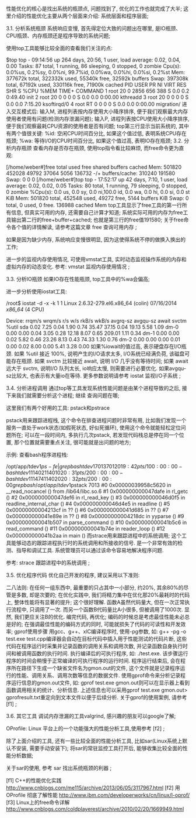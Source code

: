 
性能优化的核心是找出系统的瓶颈点, 问题找到了, 优化的工作也就完成了大半;  这里介绍的性能优化主要从两个层面来介绍: 系统层面和程序层面; 

3.1. 分析系统瓶颈
系统响应变慢, 首先得定位大致的问题出在哪里, 是IO瓶颈、CPU瓶颈、内存瓶颈还是程序导致的系统问题; 

使用top工具能够比较全面的查看我们关注的点:

$top
    top - 09:14:56 up 264 days, 20:56,  1 user,  load average: 0.02, 0.04, 0.00
    Tasks:  87 total,   1 running,  86 sleeping,   0 stopped,   0 zombie
    Cpu(s):  0.0%us,  0.2%sy,  0.0%ni, 99.7%id,  0.0%wa,  0.0%hi,  0.0%si,  0.2%st
    Mem:    377672k total,   322332k used,    55340k free,    32592k buffers
    Swap:   397308k total,    67192k used,   330116k free,    71900k cached
    PID USER      PR  NI  VIRT  RES  SHR S %CPU %MEM    TIME+  COMMAND
    1 root      20   0  2856  656  388 S  0.0  0.2   0:49.40 init
    2 root      20   0     0    0    0 S  0.0  0.0   0:00.00 kthreadd
    3 root      20   0     0    0    0 S  0.0  0.0   7:15.20 ksoftirqd/0
    4 root      RT   0     0    0    0 S  0.0  0.0   0:00.00 migration/
进入交互模式后:
输入M, 进程列表按内存使用大小降序排序, 便于我们观察最大内存使用者使用有问题(检测内存泄漏问题);
输入P, 进程列表按CPU使用大小降序排序, 便于我们观察最耗CPU资源的使用者是否有问题; 
top第三行显示当前系统的, 其中有两个值很关键:
%id: 空闲CPU时间百分比, 如果这个值过低, 表明系统CPU存在瓶颈; 
%wa: 等待I/O的CPU时间百分比, 如果这个值过高, 表明IO存在瓶颈; 
3.2. 分析内存瓶颈
查看内存是否存在瓶颈, 使用top指令看比较麻烦, 而free命令更为直观:

[/home/weber#]free
             total       used       free     shared    buffers     cached
Mem:        501820     452028      49792      37064       5056     136732
-/+ buffers/cache:     310240     191580
Swap:            0          0          0
[/home/weber#]top
top - 17:52:17 up 42 days,  7:10,  1 user,  load average: 0.02, 0.02, 0.05
Tasks:  80 total,   1 running,  79 sleeping,   0 stopped,   0 zombie
%Cpu(s):  0.0 us,  0.0 sy,  0.0 ni,100.0 id,  0.0 wa,  0.0 hi,  0.0 si,  0.0 st
KiB Mem:    501820 total,   452548 used,    49272 free,     5144 buffers
KiB Swap:        0 total,        0 used,        0 free.   136988 cached Mem
top工具显示了free工具的第一行所有信息, 但真实可用的内存, 还需要自己计算才知道; 系统实际可用的内存为free工具输出第二行的free+buffer+cached; 也就是第三行的free值191580; 关于free命令各个值的详情解读, 请参考这篇文章 free 查询可用内存 ;

如果是因为缺少内存, 系统响应变慢很明显, 因为这使得系统不停的做换入换出的工作;

进一步的监视内存使用情况, 可使用vmstat工具, 实时动态监视操作系统的内存和虚拟内存的动态变化.  参考:  vmstat 监视内存使用情况 ;

3.3. 分析IO瓶颈
如果IO存在性能瓶颈, top工具中的%wa会偏高; 

进一步分析使用iostat工具:

/root$ iostat -d -x -k 1 1
Linux 2.6.32-279.el6.x86_64 (colin)   07/16/2014      _x86_64_        (4 CPU)

Device:         rrqm/s   wrqm/s     r/s     w/s    rkB/s    wkB/s avgrq-sz avgqu-sz   await  svctm  %util
sda               0.02     7.25    0.04    1.90     0.74    35.47    37.15     0.04   19.13   5.58   1.09
dm-0              0.00     0.00    0.04    3.05     0.28    12.18     8.07     0.65  209.01   1.11   0.34
dm-1              0.00     0.00    0.02    5.82     0.46    23.26     8.13     0.43   74.33   1.30   0.76
dm-2              0.00     0.00    0.00    0.01     0.00     0.02     8.00     0.00    5.41   3.28   0.00
如果%iowait的值过高, 表示硬盘存在I/O瓶颈. 
如果 %util 接近 100%, 说明产生的I/O请求太多, I/O系统已经满负荷, 该磁盘可能存在瓶颈. 
如果 svctm 比较接近 await, 说明 I/O 几乎没有等待时间; 
如果 await 远大于 svctm, 说明I/O 队列太长, io响应太慢, 则需要进行必要优化. 
如果avgqu-sz比较大, 也表示有大量io在等待. 
更多参数说明请参考 iostat 监视I/O子系统 ;

3.4. 分析进程调用
通过top等工具发现系统性能问题是由某个进程导致的之后, 接下来我们就需要分析这个进程; 继续 查询问题在哪; 

这里我们有两个好用的工具:  pstack和pstrace

pstack用来跟踪进程栈, 这个命令在排查进程问题时非常有用, 比如我们发现一个服务一直处于work状态(如假死状态, 好似死循环), 使用这个命令就能轻松定位问题所在; 可以在一段时间内, 多执行几次pstack, 若发现代码栈总是停在同一个位置, 那个位置就需要重点关注, 很可能就是出问题的地方; 

示例: 查看bash程序进程栈:

/opt/app/tdev1$ps -fe| grep bash
tdev1   7013  7012  0 19:42 pts/1    00:00:00 -bash
tdev1  11402 11401  0 20:31 pts/2    00:00:00 -bash
tdev1  11474 11402  0 20:32 pts/2    00:00:00 grep bash
/opt/app/tdev1$pstack 7013
#0  0x00000039958c5620 in __read_nocancel () from /lib64/libc.so.6
#1  0x000000000047dafe in rl_getc ()
#2  0x000000000047def6 in rl_read_key ()
#3  0x000000000046d0f5 in readline_internal_char ()
#4  0x000000000046d4e5 in readline ()
#5  0x00000000004213cf in ?? ()
#6  0x000000000041d685 in ?? ()
#7  0x000000000041e89e in ?? ()
#8  0x00000000004218dc in yyparse ()
#9  0x000000000041b507 in parse_command ()
#10 0x000000000041b5c6 in read_command ()
#11 0x000000000041b74e in reader_loop ()
#12 0x000000000041b2aa in main ()
而strace用来跟踪进程中的系统调用; 这个工具能够动态的跟踪进程执行时的系统调用和所接收的信号. 是一个非常有效的检测、指导和调试工具. 系统管理员可以通过该命令容易地解决程序问题. 

参考:  strace 跟踪进程中的系统调用 ;

3.5. 优化程序代码
优化自己开发的程序, 建议采用以下准则:

二八法则: 在任何一组东西中, 最重要的只占其中一小部分, 约20%, 其余80%的尽管是多数, 却是次要的; 在优化实践中, 我们将精力集中在优化那20%最耗时的代码上, 整体性能将有显著的提升; 这个很好理解. 函数A虽然代码量大, 但在一次正常执行流程中, 只调用了一次. 而另一个函数B代码量比A小很多, 但被调用了1000次. 显然, 我们更应关注B的优化. 
编完代码, 再优化; 编码的时候总是考虑最佳性能未必总是好的; 在强调最佳性能的编码方式的同时, 可能就损失了代码的可读性和开发效率; 
gprof使用步骤
用gcc、g++、xlC编译程序时, 使用-pg参数, 如: g++ -pg -o test.exe test.cpp编译器会自动在目标代码中插入用于性能测试的代码片断, 这些代码在程序运行时采集并记录函数的调用关系和调用次数, 并记录函数自身执行时间和被调用函数的执行时间. 
执行编译后的可执行程序, 如: ./test.exe. 该步骤运行程序的时间会稍慢于正常编译的可执行程序的运行时间. 程序运行结束后, 会在程序所在路径下生成一个缺省文件名为gmon.out的文件, 这个文件就是记录程序运行的性能、调用关系、调用次数等信息的数据文件. 
使用gprof命令来分析记录程序运行信息的gmon.out文件, 如: gprof test.exe gmon.out则可以在显示器上看到函数调用相关的统计、分析信息. 上述信息也可以采用gprof test.exe gmon.out> gprofresult.txt重定向到文本文件以便于后续分析. 
关于gprof的使用案例, 请参考 [f1] ;

3.6. 其它工具
调试内存泄漏的工具valgrind, 感兴趣的朋友可以google了解; 

OProfile: Linux 平台上的一个功能强大的性能分析工具,使用参考 [f2] ;

除了上面介绍的工具, 还有一些比较全面的性能分析工具, 比如sar(Linux系统上默认不安装, 需要手动安装下);  将sar的常驻监控工具打开后, 能够收集比较全面的性能分析数据; 

关于sar的使用, 参考 sar 找出系统瓶颈的利器 ;

[f1]	C++的性能优化实践 http://www.cnblogs.com/me115/archive/2013/06/05/3117967.html
[f2]	用 OProfile 彻底了解性能 http://www.ibm.com/developerworks/cn/linux/l-oprof/
[f3]	Linux上的free命令详解 http://www.cnblogs.com/coldplayerest/archive/2010/02/20/1669949.html
